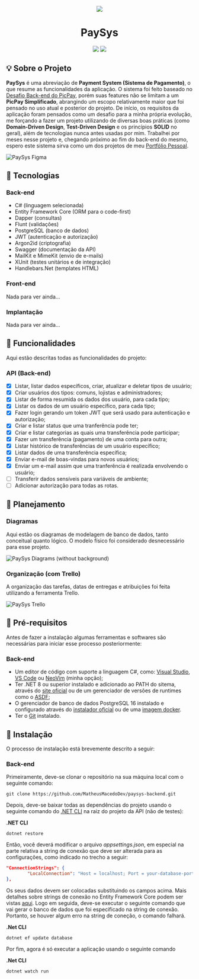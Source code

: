 <p align="center">
        <img src="https://github.com/MatheusMacedoDev/paysys-backend/assets/67438868/d9906410-5d4a-4f30-903a-a5f4d8c5e0c2" /> 
        <h1 align="center">PaySys</h1>
</p>

<p align="center">
        <a aria-label="Portfólio - Matheus Macedo Santos" href="https://github.com/MatheusMacedoDev"><img src="https://img.shields.io/badge/Portf%C3%B3lio-Matheus%20Macedo-931ad9" /></a> <a aria-label="License: MIT" href="https://github.com/MatheusMacedoDev/paysys-backend/blob/main/LICENSE"><img src="https://img.shields.io/badge/license-MIT-green)" /></a>
</p>

## :bulb: Sobre o Projeto

**PaySys** é uma abreviação de **Payment System (Sistema de Pagamento)**, o que resume as funcionalidades da aplicação. O sistema foi feito baseado no [Desafio Back-end do PicPay](https://github.com/PicPay/picpay-desafio-backend), porém suas features não se limitam a um **PicPay Simplificado**, abrangindo um escopo relativamente maior que foi pensado no uso atual e posterior do projeto. De início, os requisitos da aplicação foram pensados como um desafio para a minha própria evolução, me forçando a fazer um projeto utilizando de diversas boas práticas (como **Domain-Driven Design**, **Test-Driven Design** e os princípios **SOLID** no geral), além de tecnologias nunca antes usadas por mim. Trabalhei por meses nesse projeto e, chegando próximo ao fim do back-end do mesmo, espero este sistema sirva como um dos projetos de meu [Portfólio Pessoal](https://github.com/MatheusMacedoDev).

![PaySys Figma](https://github.com/MatheusMacedoDev/paysys-backend/assets/67438868/25cd8af5-cf6c-4378-937b-d865bb9a8a30)

## :wrench: Tecnologias

### Back-end

- C# (linguagem selecionada)
- Entity Framework Core (ORM para o code-first)
- Dapper (consultas)
- Flunt (validações)
- PostgreSQL (banco de dados)
- JWT (autenticação e autorização)
- Argon2id (criptografia)
- Swagger (documentação da API)
- MailKit e MimeKit (envio de e-mails)
- XUnit (testes unitários e de integração)
- Handlebars.Net (templates HTML)

### Front-end

Nada para ver ainda...

### Implantação

Nada para ver ainda...

## :scroll: Funcionalidades

Aqui estão descritas todas as funcionalidades do projeto:

### API (Back-end)

- [x] Listar, listar dados específicos, criar, atualizar e deletar tipos de usuário;
- [x] Criar usuários dos tipos: comuns, lojistas e administradores;
- [x] Listar de forma resumida os dados dos usuário, para cada tipo;
- [x] Listar os dados de um usuário específico, para cada tipo;
- [x] Fazer login gerando um token JWT que será usado para autenticação e autorização;
- [x] Criar e listar status que uma tranferência pode ter;
- [x] Criar e listar categorias as quais uma transferência pode participar;
- [x] Fazer um transferência (pagamento) de uma conta para outra;
- [x] Listar histórico de transferências de um usuário específico;
- [x] Listar dados de uma transferência específica;
- [x] Enviar e-mail de boas-vindas para novos usuários;
- [x] Enviar um e-mail assim que uma tranferência é realizada envolvendo o usuário;
- [ ] Transferir dados sensíveis para variáveis de ambiente;
- [ ] Adicionar autorização para todas as rotas.

## :book: Planejamento

### Diagramas

Aqui estão os diagramas de modelagem de banco de dados, tanto conceitual quanto lógico. O modelo físico foi considerado desnecessário para esse projeto.

![PaySys Diagrams (without background)](https://github.com/MatheusMacedoDev/paysys-backend/assets/67438868/347e9038-f076-4b21-ba98-936023c0263a)

### Organização (com Trello)

A organização das tarefas, datas de entregas e atribuições foi feita utilizando a ferramenta Trello.

![PaySys Trello](https://github.com/MatheusMacedoDev/paysys-backend/assets/67438868/6101d017-d581-44ce-8180-3a5184784099)

## :pushpin: Pré-requisitos

Antes de fazer a instalação algumas ferramentas e softwares são necessárias para iniciar esse processo posteriormente:

### Back-end

- Um editor de código com suporte a linguagem C#, como: [Visual Studio](https://visualstudio.microsoft.com/pt-br/), [VS Code](https://code.visualstudio.com/) ou [NeoVim](https://neovim.io) (minha opção);
- Ter .NET 8 ou superior instalado e adicionado ao PATH do sitema, através do [site oficial](https://dotnet.microsoft.com/pt-br/download) ou de um gerenciador de versões de runtimes como o [ASDF](https://asdf-vm.com/);
- O gerenciador de banco de dados PostgreSQL 16 instalado e configurado através do [instalador oficial](https://www.postgresql.org/download/]) ou de uma [imagem docker](https://hub.docker.com/_/postgres).
- Ter o [Git](https://git-scm.com/) instalado.

## :floppy_disk: Instalação

O processo de instalação está brevemente descrito a seguir:

### Back-end

Primeiramente, deve-se clonar o repositório na sua máquina local com o seguinte comando:

```
git clone https://github.com/MatheusMacedoDev/paysys-backend.git
```

Depois, deve-se baixar todas as dependências do projeto usando o seguinte comando do [.NET CLI](https://learn.microsoft.com/pt-br/dotnet/core/tools/) na raiz do projeto da API (não de testes):

**.NET CLI**

```
dotnet restore
```

Então, você deverá modificar o arquivo _appsettings.json_, em especial na parte relativa a string de conexão que deve ser alterada para as configurações, como indicado no trecho a seguir:

```json
"ConnectionStrings": {
        "LocalConnection": "Host = localhost; Port = your-database-port; Pooling = true; Database = database-name; User Id = your-user; Password = your-password"
},
```

Os seus dados devem ser colocadas substituindo os campos acima. Mais detalhes sobre strings de conexão no Entity Framework Core podem ser vistas [aqui](https://www.macoratti.net/17/05/aspcore_pgsqlef1.htm).
Logo em seguida, deve-se executar o seguinte comando que vai gerar o banco de dados que foi especificado na string de conexão. Portanto, se houver algum erro na string de coneção, o comando falhará.

**.Net CLI**

```
dotnet ef update database
```

Por fim, agora é só executar a aplicação usando o seguinte comando

**.Net CLI**

```
dotnet watch run
```
